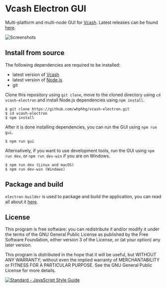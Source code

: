 # Vcash Electron GUI
Multi-platform and multi-node GUI for [Vcash](https://vcash.info/). Latest
releases can be found [here](https://github.com/whphhg/vcash-electron/releases).

![Screenshots](http://i.imgur.com/OBt1iOA.gif)

## Install from source
The following dependencies are required to be installed:
* latest version of [Vcash](https://vcash.info/wallets.php)
* latest version of [Node.js](https://nodejs.org/en/download/current/)
* git

Clone this repository using `git clone`, move to the cloned directory
using `cd vcash-electron` and install Node.js dependencies using `npm install`.

    $ git clone https://github.com/whphhg/vcash-electron.git
    $ cd vcash-electron
    $ npm install

After it is done installing dependencies, you can run the GUI
using `npm run gui`.

    $ npm run gui

Alternatively, if you want to use development tools, run the GUI
using `npm run dev`, or `npm run dev-win` if you are on Windows.

    $ npm run dev (Linux and macOS)
    $ npm run dev-win (Windows)

## Package and build
`electron-builder` is used to package and build the application, you can
read all about it [here](https://github.com/electron-userland/electron-builder).


## License
This program is free software: you can redistribute it and/or modify
it under the terms of the GNU General Public License as published by
the Free Software Foundation, either version 3 of the License, or
(at your option) any later version.

This program is distributed in the hope that it will be useful,
but WITHOUT ANY WARRANTY; without even the implied warranty of
MERCHANTABILITY or FITNESS FOR A PARTICULAR PURPOSE.  See the
GNU General Public License for more details.

[![Standard - JavaScript Style Guide](https://cdn.rawgit.com/feross/standard/master/badge.svg)](https://github.com/feross/standard)
